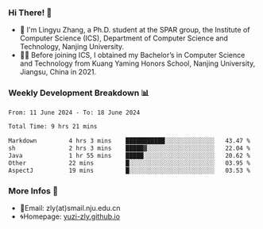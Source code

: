 ### Hi There! 👋 
- 🐳 I'm Lingyu Zhang, a Ph.D. student at the SPAR group, the Institute of Computer Science (ICS), Department of Computer Science and Technology, Nanjing University.
- 🧑‍🎓 Before joining ICS, I obtained my Bachelor’s in Computer Science and Technology from Kuang Yaming Honors School, Nanjing University, Jiangsu, China in 2021.

### Weekly Development Breakdown :bar_chart:

<!--START_SECTION:waka-->

```txt
From: 11 June 2024 - To: 18 June 2024

Total Time: 9 hrs 21 mins

Markdown         4 hrs 3 mins    ███████████░░░░░░░░░░░░░░   43.47 %
sh               2 hrs 3 mins    █████▓░░░░░░░░░░░░░░░░░░░   22.04 %
Java             1 hr 55 mins    █████░░░░░░░░░░░░░░░░░░░░   20.62 %
Other            22 mins         █░░░░░░░░░░░░░░░░░░░░░░░░   03.95 %
AspectJ          19 mins         █░░░░░░░░░░░░░░░░░░░░░░░░   03.53 %
```

<!--END_SECTION:waka-->

<!--
### Github Contributions :octocat:

![](https://raw.githubusercontent.com/yuzi-zly/yuzi-zly/output/github-contribution-grid-snake.svg)              
-->

### More Infos 📖

- 📧Email: zly(at)smail.nju.edu.cn
- 🌀Homepage: [yuzi-zly.github.io](https://yuzi-zly.github.io/)
